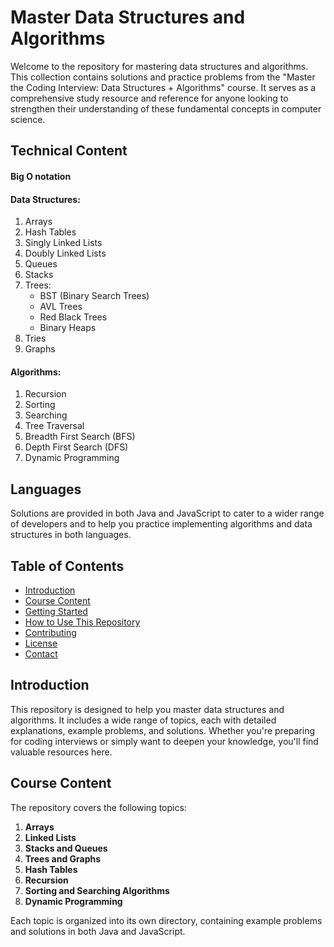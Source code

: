 # Master Data Structures and Algorithms

Welcome to the repository for mastering data structures and algorithms. This collection contains solutions and practice problems from the "Master the Coding Interview: Data Structures + Algorithms" course. It serves as a comprehensive study resource and reference for anyone looking to strengthen their understanding of these fundamental concepts in computer science.

## Technical Content


#### Big O notation

#### Data Structures:

1. Arrays
2. Hash Tables
3. Singly Linked Lists
4. Doubly Linked Lists
5. Queues
6. Stacks
7. Trees:
   - BST (Binary Search Trees)
   - AVL Trees
   - Red Black Trees
   - Binary Heaps
8. Tries
9. Graphs

#### Algorithms:

1. Recursion
2. Sorting
3. Searching
4. Tree Traversal
5. Breadth First Search (BFS)
6. Depth First Search (DFS)
7. Dynamic Programming

## Languages

Solutions are provided in both Java and JavaScript to cater to a wider range of developers and to help you practice implementing algorithms and data structures in both languages.

## Table of Contents

- [Introduction](#introduction)
- [Course Content](#course-content)
- [Getting Started](#getting-started)
- [How to Use This Repository](#how-to-use-this-repository)
- [Contributing](#contributing)
- [License](#license)
- [Contact](#contact)

## Introduction

This repository is designed to help you master data structures and algorithms. It includes a wide range of topics, each with detailed explanations, example problems, and solutions. Whether you're preparing for coding interviews or simply want to deepen your knowledge, you'll find valuable resources here.

## Course Content

The repository covers the following topics:

1. **Arrays**
2. **Linked Lists**
3. **Stacks and Queues**
4. **Trees and Graphs**
5. **Hash Tables**
6. **Recursion**
7. **Sorting and Searching Algorithms**
8. **Dynamic Programming**

Each topic is organized into its own directory, containing example problems and solutions in both Java and JavaScript.



